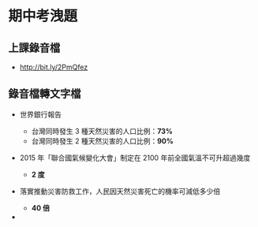 # 期中考洩題
## 上課錄音檔
* http://bit.ly/2PmQfez

## 錄音檔轉文字檔
* 世界銀行報告
    * 台灣同時發生 3 種天然災害的人口比例：**73%**
    * 台灣同時發生 2 種天然災害的人口比例：**90%**

* 2015 年「聯合國氣候變化大會」制定在 2100 年前全國氣溫不可升超過幾度
    * **2 度**

* 落實推動災害防救工作，人民因天然災害死亡的機率可減低多少倍
    * **40 倍**

* 
